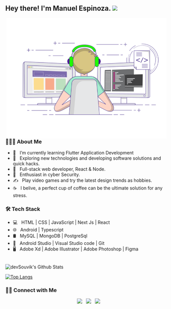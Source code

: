 
        
<h2> Hey there! I'm Manuel Espinoza. <img src="https://github.com/souvikguria98/souvikguria98/blob/master/Hi.gif" width="25"></h2>
<img align="right" alt="GIF" src="https://raw.githubusercontent.com/devSouvik/devSouvik/master/gif3.gif" width="500"/>

<h3> 👨🏻‍💻 About Me </h3>

- 🔭 &nbsp; I’m currently learning Flutter Application Development
- 🤔 &nbsp; Exploring new technologies and developing software solutions and quick hacks.
- 💼 &nbsp; Full-stack web developer, React & Node.
- 🌱 &nbsp; Enthusiast in cyber Security.
- ✍️ &nbsp; Play video games and try the latest design trends as hobbies.
- ☕ &nbsp; I belive, a perfect cup of coffee can be the ultimate solution for any stress.

<h3>🛠 Tech Stack</h3>

- 💻 &nbsp; HTML | CSS | JavaScript | Next Js | React 
- 🌐 &nbsp; Android | Typescript
- 🛢 &nbsp; MySQL | MongoDB | PostgreSql
- 🔧 &nbsp; Android Studio | Visual Studio code | Git
- 🖥 &nbsp; Adobe Xd | Adobe Illustrator | Adobe Photoshop | Figma

<br>

<!-- ![souvik's Github Stats](https://github-readme-stats.vercel.app/api?username=devSouvik&show_icons=true&title_color=fff&icon_color=79ff97&text_color=9f9f9f&bg_color=151515) -->
<img align="center" src="https://github-readme-stats.vercel.app/api?username=manupkm7&include_all_commits=true&count_private=true&show_icons=true&line_height=20&title_color=7A7ADB&icon_color=2234AE&text_color=D3D3D3&bg_color=0,000000,130F40" alt="devSouvik's Github Stats">

</br>


[![Top Langs](https://github-readme-stats.vercel.app/api/top-langs/?username=manupkm7&layout=compact&text_color=daf7dc&bg_color=151515)](https://github.com/manupkm7/github-readme-stats)

<h3> 🤝🏻 Connect with Me </h3>

<p align="center">
&nbsp;
&nbsp; <a href="https://www.instagram.com/manu_pkm/" target="_blank" rel="noreferrer"><img src="https://img.icons8.com/plasticine/100/000000/instagram-new.png" width="50" /></a>  
&nbsp; <a href="https://www.linkedin.com/in/manuel-espinoza-pkm/" target="_blank" rel="noreferrer"><img src="https://img.icons8.com/plasticine/100/000000/linkedin.png" width="50" /></a>
&nbsp; <a href="mailto:espinozavictormanuel76@gmail.com" target="_blank" rel="noreferrer"><img src="https://img.icons8.com/plasticine/100/000000/gmail.png"  width="50" /></a>
</p>

